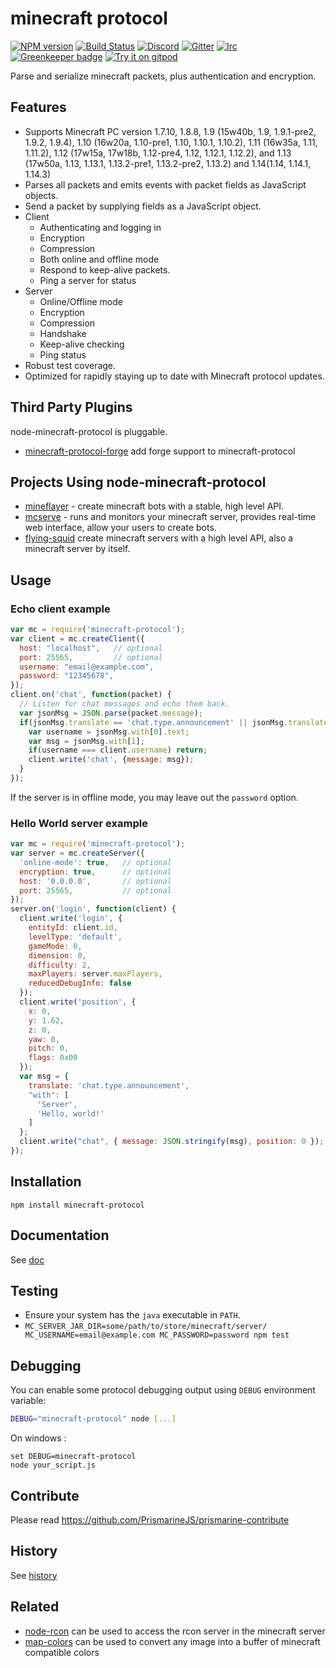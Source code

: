 # minecraft protocol
[![NPM version](https://img.shields.io/npm/v/minecraft-protocol.svg)](https://www.npmjs.com/package/minecraft-protocol)
[![Build Status](https://img.shields.io/circleci/project/github/PrismarineJS/node-minecraft-protocol/master.svg)](https://circleci.com/gh/PrismarineJS/node-minecraft-protocol)
[![Discord](https://img.shields.io/badge/chat-on%20discord-brightgreen.svg)](https://discord.gg/GsEFRM8)
[![Gitter](https://img.shields.io/badge/chat-on%20gitter-brightgreen.svg)](https://gitter.im/PrismarineJS/general)
[![Irc](https://img.shields.io/badge/chat-on%20irc-brightgreen.svg)](https://irc.gitter.im/)
[![Greenkeeper badge](https://badges.greenkeeper.io/PrismarineJS/node-minecraft-protocol.svg)](https://greenkeeper.io/)
[![Try it on gitpod](https://img.shields.io/badge/try-on%20gitpod-brightgreen.svg)](https://gitpod.io/#https://github.com/PrismarineJS/node-minecraft-protocol)

Parse and serialize minecraft packets, plus authentication and encryption.

## Features

 * Supports Minecraft PC version 1.7.10, 1.8.8, 1.9 (15w40b, 1.9, 1.9.1-pre2, 1.9.2, 1.9.4),
  1.10 (16w20a, 1.10-pre1, 1.10, 1.10.1, 1.10.2), 1.11 (16w35a, 1.11, 1.11.2), 1.12 (17w15a, 17w18b, 1.12-pre4, 1.12, 1.12.1, 1.12.2), and 1.13 (17w50a, 1.13, 1.13.1, 1.13.2-pre1, 1.13.2-pre2, 1.13.2) and 1.14(1.14, 1.14.1, 1.14.3)
 * Parses all packets and emits events with packet fields as JavaScript
   objects.
 * Send a packet by supplying fields as a JavaScript object.
 * Client
   - Authenticating and logging in
   - Encryption
   - Compression
   - Both online and offline mode
   - Respond to keep-alive packets.
   - Ping a server for status
 * Server
   - Online/Offline mode
   - Encryption
   - Compression
   - Handshake
   - Keep-alive checking
   - Ping status
 * Robust test coverage.
 * Optimized for rapidly staying up to date with Minecraft protocol updates.

## Third Party Plugins

node-minecraft-protocol is pluggable.

* [minecraft-protocol-forge](https://github.com/PrismarineJS/node-minecraft-protocol-forge) add forge support to minecraft-protocol

## Projects Using node-minecraft-protocol

 * [mineflayer](https://github.com/PrismarineJS/mineflayer/) - create minecraft
   bots with a stable, high level API.
 * [mcserve](https://github.com/andrewrk/mcserve) - runs and monitors your
   minecraft server, provides real-time web interface, allow your users to
   create bots.
 * [flying-squid](https://github.com/PrismarineJS/flying-squid) create minecraft
   servers with a high level API, also a minecraft server by itself.

## Usage

### Echo client example

```js
var mc = require('minecraft-protocol');
var client = mc.createClient({
  host: "localhost",   // optional
  port: 25565,         // optional
  username: "email@example.com",
  password: "12345678",
});
client.on('chat', function(packet) {
  // Listen for chat messages and echo them back.
  var jsonMsg = JSON.parse(packet.message);
  if(jsonMsg.translate == 'chat.type.announcement' || jsonMsg.translate == 'chat.type.text') {
    var username = jsonMsg.with[0].text;
    var msg = jsonMsg.with[1];
    if(username === client.username) return;
    client.write('chat', {message: msg});
  }
});
```

If the server is in offline mode, you may leave out the `password` option.

### Hello World server example

```js
var mc = require('minecraft-protocol');
var server = mc.createServer({
  'online-mode': true,   // optional
  encryption: true,      // optional
  host: '0.0.0.0',       // optional
  port: 25565,           // optional
});
server.on('login', function(client) {
  client.write('login', {
    entityId: client.id,
    levelType: 'default',
    gameMode: 0,
    dimension: 0,
    difficulty: 2,
    maxPlayers: server.maxPlayers,
    reducedDebugInfo: false
  });
  client.write('position', {
    x: 0,
    y: 1.62,
    z: 0,
    yaw: 0,
    pitch: 0,
    flags: 0x00
  });
  var msg = {
    translate: 'chat.type.announcement',
    "with": [
      'Server',
      'Hello, world!'
    ]
  };
  client.write("chat", { message: JSON.stringify(msg), position: 0 });
});
```

## Installation

`npm install minecraft-protocol`

## Documentation

See [doc](docs/API.md)


## Testing

* Ensure your system has the `java` executable in `PATH`.
* `MC_SERVER_JAR_DIR=some/path/to/store/minecraft/server/ MC_USERNAME=email@example.com MC_PASSWORD=password npm test`

## Debugging

You can enable some protocol debugging output using `DEBUG` environment variable:

```bash
DEBUG="minecraft-protocol" node [...]
```

On windows :
```
set DEBUG=minecraft-protocol
node your_script.js
```

## Contribute

Please read https://github.com/PrismarineJS/prismarine-contribute

## History

See [history](HISTORY.md)

## Related

* [node-rcon](https://github.com/pushrax/node-rcon) can be used to access the rcon server in the minecraft server
* [map-colors][aresmapcolor] can be used to convert any image into a buffer of minecraft compatible colors

[aresmapcolor]: https://github.com/AresRPG/aresrpg-map-colors
